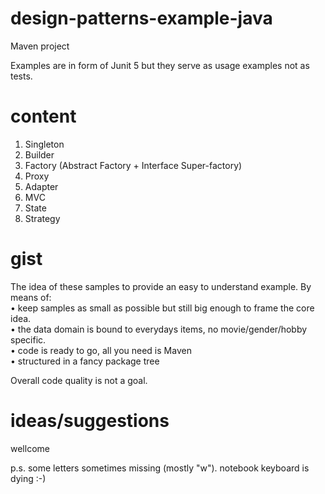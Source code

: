 # design-patterns-example-java
Maven project

Examples are in form of Junit 5 but they serve as usage examples not as tests.


# content
1. Singleton
2. Builder
3. Factory (Abstract Factory + Interface Super-factory)
4. Proxy
5. Adapter
6. MVC
7. State
8. Strategy

# gist
The idea of these samples to provide an easy to understand example.
By means of:  
• keep samples as small as possible but still big enough to frame the core idea.  
• the data domain is bound to everydays items, no movie/gender/hobby specific.  
• code is ready to go, all you need is Maven  
• structured in a fancy package tree  

Overall code quality is not a goal. 


# ideas/suggestions 
wellcome

p.s. some letters sometimes missing (mostly "w"). notebook keyboard is dying :-)
